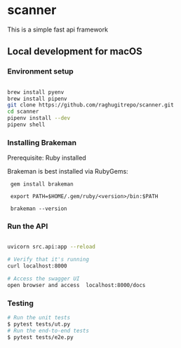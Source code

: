 # scanner

This is a simple fast api framework 

## Local development for macOS
### Environment setup
```bash

brew install pyenv
brew install pipenv
git clone https://github.com/raghugitrepo/scanner.git
cd scanner
pipenv install --dev
pipenv shell
```

### Installing Brakeman 
Prerequisite: Ruby installed 

Brakeman is best installed via RubyGems:
```
 gem install brakeman
 
 export PATH=$HOME/.gem/ruby/<version>/bin:$PATH   
 
 brakeman --version 
```
### Run the API
```bash

uvicorn src.api:app --reload

# Verify that it's running
curl localhost:8000

# Access the swagger UI
open browser and access  localhost:8000/docs
```

### Testing

```bash
# Run the unit tests
$ pytest tests/ut.py
# Run the end-to-end tests
$ pytest tests/e2e.py
```
